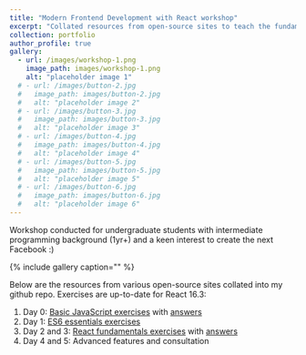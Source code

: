 ```yaml
---
title: "Modern Frontend Development with React workshop"
excerpt: "Collated resources from open-source sites to teach the fundamentals of React and web development"
collection: portfolio
author_profile: true
gallery:
  - url: /images/workshop-1.png
    image_path: images/workshop-1.png
    alt: "placeholder image 1"
  # - url: /images/button-2.jpg
  #   image_path: images/button-2.jpg
  #   alt: "placeholder image 2"
  # - url: /images/button-3.jpg
  #   image_path: images/button-3.jpg
  #   alt: "placeholder image 3"
  # - url: /images/button-4.jpg
  #   image_path: images/button-4.jpg
  #   alt: "placeholder image 4"
  # - url: /images/button-5.jpg
  #   image_path: images/button-5.jpg
  #   alt: "placeholder image 5"
  # - url: /images/button-6.jpg
  #   image_path: images/button-6.jpg
  #   alt: "placeholder image 6"
---
```


Workshop conducted for undergraduate students with intermediate programming background (1yr+) and a keen interest to create the next Facebook :)

{% include gallery caption="" %}

Below are the resources from various open-source sites collated into my github repo. Exercises are up-to-date for React 16.3:
1. Day 0: [Basic JavaScript exercises](https://github.com/PandaRider/JavaScript-Crash-Course) with [answers](https://github.com/PandaRider/JavaScript-Ans)
2. Day 1: [ES6 essentials exercises](https://github.com/PandaRider/Day1-ES6)
3. Day 2 and 3: [React fundamentals exercises](https://github.com/PandaRider/React-IAP-workshop) with [answers](https://github.com/PandaRider/React-Answer-Examples)
4. Day 4 and 5: Advanced features and consultation
